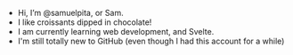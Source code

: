 - Hi, I’m @samuelpita, or Sam.
- I like croissants dipped in chocolate!
- I am currently learning web development, and Svelte.
- I'm still totally new to GitHub (even though I had this account for a while)

<!---
sammuu0/sammuu0 is a ✨ special ✨ repository because its `README.md` (this file) appears on your GitHub profile.
You can click the Preview link to take a look at your changes.
--->
